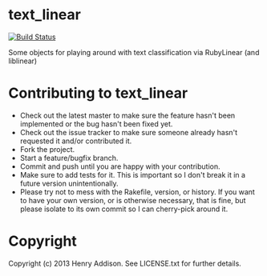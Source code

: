 text_linear
===========

[![Build Status](https://travis-ci.org/henryaddison/text_linear.png?branch=master)](https://travis-ci.org/henryaddison/text_linear)

Some objects for playing around with text classification via RubyLinear (and liblinear)

Contributing to text_linear
== 

* Check out the latest master to make sure the feature hasn't been implemented or the bug hasn't been fixed yet.
* Check out the issue tracker to make sure someone already hasn't requested it and/or contributed it.
* Fork the project.
* Start a feature/bugfix branch.
* Commit and push until you are happy with your contribution.
* Make sure to add tests for it. This is important so I don't break it in a future version unintentionally.
* Please try not to mess with the Rakefile, version, or history. If you want to have your own version, or is otherwise necessary, that is fine, but please isolate to its own commit so I can cherry-pick around it.

Copyright
==

Copyright (c) 2013 Henry Addison. See LICENSE.txt for
further details.

